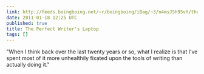 ```yaml
---
link: http://feeds.boingboing.net/~r/boingboing/iBag/~3/n4msJSh95vY/the-perfect-writers.html
date: 2011-01-18 12:25 UTC
published: true
title: The Perfect Writer's Laptop
tags: []
---
```


"When I think back over the last twenty years or so, what I realize is that I’ve spent most of it more unhealthily fixated upon the tools of writing than actually doing it."
